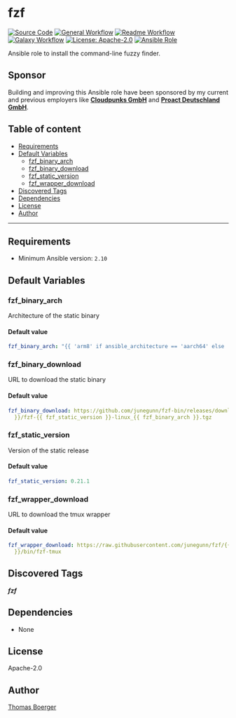 # fzf

[![Source Code](https://img.shields.io/badge/github-source%20code-blue?logo=github&amp;logoColor=white)](https://github.com/rolehippie/fzf)
[![General Workflow](https://github.com/rolehippie/fzf/actions/workflows/general.yml/badge.svg)](https://github.com/rolehippie/fzf/actions/workflows/general.yml)
[![Readme Workflow](https://github.com/rolehippie/fzf/actions/workflows/docs.yml/badge.svg)](https://github.com/rolehippie/fzf/actions/workflows/docs.yml)
[![Galaxy Workflow](https://github.com/rolehippie/fzf/actions/workflows/galaxy.yml/badge.svg)](https://github.com/rolehippie/fzf/actions/workflows/galaxy.yml)
[![License: Apache-2.0](https://img.shields.io/github/license/rolehippie/fzf)](https://github.com/rolehippie/fzf/blob/master/LICENSE)
[![Ansible Role](https://img.shields.io/badge/role-rolehippie.fzf-blue)](https://galaxy.ansible.com/rolehippie/fzf)

Ansible role to install the command-line fuzzy finder.

## Sponsor

Building and improving this Ansible role have been sponsored by my current and previous employers like **[Cloudpunks GmbH](https://cloudpunks.de)** and **[Proact Deutschland GmbH](https://www.proact.eu)**.

## Table of content

- [Requirements](#requirements)
- [Default Variables](#default-variables)
  - [fzf_binary_arch](#fzf_binary_arch)
  - [fzf_binary_download](#fzf_binary_download)
  - [fzf_static_version](#fzf_static_version)
  - [fzf_wrapper_download](#fzf_wrapper_download)
- [Discovered Tags](#discovered-tags)
- [Dependencies](#dependencies)
- [License](#license)
- [Author](#author)

---

## Requirements

- Minimum Ansible version: `2.10`


## Default Variables

### fzf_binary_arch

Architecture of the static binary

#### Default value

```YAML
fzf_binary_arch: "{{ 'arm8' if ansible_architecture == 'aarch64' else 'amd64' }}"
```

### fzf_binary_download

URL to download the static binary

#### Default value

```YAML
fzf_binary_download: https://github.com/junegunn/fzf-bin/releases/download/{{ fzf_static_version
  }}/fzf-{{ fzf_static_version }}-linux_{{ fzf_binary_arch }}.tgz
```

### fzf_static_version

Version of the static release

#### Default value

```YAML
fzf_static_version: 0.21.1
```

### fzf_wrapper_download

URL to download the tmux wrapper

#### Default value

```YAML
fzf_wrapper_download: https://raw.githubusercontent.com/junegunn/fzf/{{ fzf_static_version
  }}/bin/fzf-tmux
```

## Discovered Tags

**_fzf_**


## Dependencies

- None

## License

Apache-2.0

## Author

[Thomas Boerger](https://github.com/tboerger)

